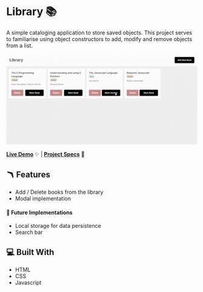 # Library 📚

A simple cataloging application to store saved objects. This project serves to familiarise using object constructors to add, modify and remove objects from a list.

![GIF Recording of Library](library.gif)

[**Live Demo**]() ✨ |
[**Project Specs**](https://www.theodinproject.com/lessons/node-path-javascript-library) 📝

## 🪃 Features

- Add / Delete books from the library
- Modal implementation

#### 🧭 Future Implementations

- Local storage for data persistence
- Search bar

## 💻 Built With

- HTML
- CSS
- Javascript
